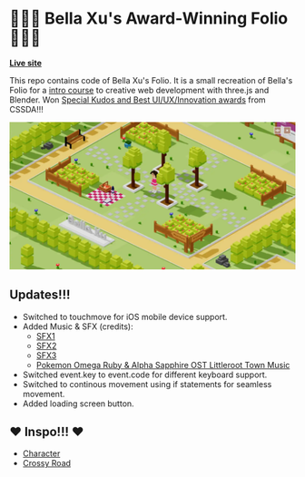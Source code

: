 # 💁🏻‍♀️ Bella Xu's Award-Winning Folio 🏃🏻‍♀️

**[Live site](http://bellas-park.com/)**

This repo contains code of Bella Xu's Folio. It is a small recreation of Bella's Folio for a [intro course](https://www.youtube.com/watch?v=X3pPAdQBKHo) to creative web development with three.js and Blender. Won [Special Kudos and Best UI/UX/Innovation awards](https://www.cssdesignawards.com/sites/bellas-park/46895/) from CSSDA!!!

![Page screenshot](/media/og-image.webp?raw=true "Page screenshot")

## Updates!!!

- Switched to touchmove for iOS mobile device support.
- Added Music & SFX (credits):
  - [SFX1](https://tuna.voicemod.net/sound/70e8a476-80ba-4639-a6c4-f7f66265dab7)
  - [SFX2](https://tuna.voicemod.net/sound/6bdfe693-0328-40ec-a0ca-6dcc6089e71b)
  - [SFX3](https://tuna.voicemod.net/sound/56349e80-9530-4f4b-a6ab-a5cc789cca9a)
  - [Pokemon Omega Ruby & Alpha Sapphire OST Littleroot Town Music](https://www.youtube.com/watch?v=52zzTF5sFTI)
- Switched event.key to event.code for different keyboard support.
- Switched to continous movement using if statements for seamless movement.
- Added loading screen button.

## ❤️ Inspo!!! ❤️
- [Character](https://www.freepik.com/premium-photo/pixel-girl-surfing-voxel-art-surfboard-dolly-kei-style_165308006.htm)
- [Crossy Road](https://crossyroad.fandom.com/wiki/Crossy_Road_Wiki)

